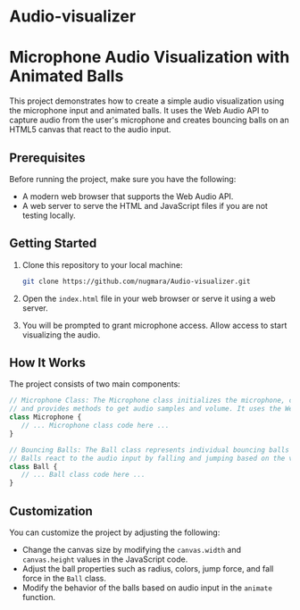 # Audio-visualizer

# Microphone Audio Visualization with Animated Balls

This project demonstrates how to create a simple audio visualization using the microphone input and animated balls. It uses the Web Audio API to capture audio from the user's microphone and creates bouncing balls on an HTML5 canvas that react to the audio input.

## Prerequisites

Before running the project, make sure you have the following:

- A modern web browser that supports the Web Audio API.
- A web server to serve the HTML and JavaScript files if you are not testing locally.

## Getting Started

1. Clone this repository to your local machine:

   ```bash
   git clone https://github.com/nugmara/Audio-visualizer.git
   ```

2. Open the `index.html` file in your web browser or serve it using a web server.

3. You will be prompted to grant microphone access. Allow access to start visualizing the audio.

## How It Works

The project consists of two main components:

```javascript
// Microphone Class: The Microphone class initializes the microphone, captures audio data,
// and provides methods to get audio samples and volume. It uses the Web Audio API to set up audio processing.
class Microphone {
   // ... Microphone class code here ...
}

// Bouncing Balls: The Ball class represents individual bouncing balls on the canvas.
// Balls react to the audio input by falling and jumping based on the volume of the microphone input.
class Ball {
   // ... Ball class code here ...
}
```

## Customization

You can customize the project by adjusting the following:

- Change the canvas size by modifying the `canvas.width` and `canvas.height` values in the JavaScript code.
- Adjust the ball properties such as radius, colors, jump force, and fall force in the `Ball` class.
- Modify the behavior of the balls based on audio input in the `animate` function.


